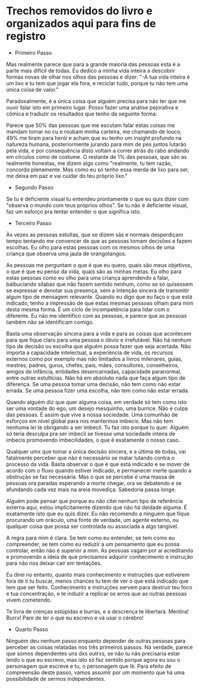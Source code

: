 Trechos removidos do livro e organizados aqui para fins de registro
=

* Primeiro Passo

Mas realmente parece que para a grande maioria das pessoas esta é a parte mais difícil de todas. Eu dedico a minha vida inteira a descobrir formas novas de olhar nos olhos das pessoas e dizer: "-A tua vida inteira é um lixo e tu tem que jogar ela fora, e reciclar tudo, porque tu não tem uma única coisa de valor."

Paradoxalmente, é a única coisa que alguém precisa para não ter que me ouvir falar isto em primeiro lugar. Posso fazer uma análise pejorativa e cômica e traduzir os resultados que tenho da seguinte forma:

Parece que 50% das pessoas que me escutam falar estas coisas me mandam tomar no cu e roubam minha carteira, me chamando de louco, 49% me tiram para herói e acham que eu tenho um insight profundo na natureza humana, posteriormente jurando para mim de pés juntos lutarão pela vida, e por consequência disto voltam a correr atrás do rabo andando em círculos como de costume. O restante de 1% das pessoas, que são as realmente honestas, me dizem algo como "realmente, tu tem razão, concordo plenamente. Mas como eu só tenho essa merda de lixo para ser, me deixa em paz e vai cuidar do teu próprio lixo."

* Segundo Passo

Se tu é deficiente visual tu entendeu prontamente o que eu quis dizer com "observa o mundo com teus próprios olhos". Se tu não é deficiente visual, faz um esforço pra tentar entender o que significa isto.

* Terceiro Passo

Às vezes as pessoas estultas, que se dizem sãs e normais desperdiçam tempo tentando me convencer de que as pessoas tomam decisões e fazem escolhas. Eu olho para estas pessoas com os mesmos olhos de uma criança que observa uma jaula de orangotangos.

As pessoas me perguntam o que é que eu quero, quais são meus objetivos, o que é que eu penso da vida, quais são as minhas metas. Eu olho para estas pessoas como eu olho para uma criança aprendendo a falar, balbuciando sílabas que não fazem sentido nenhum, como se só quisessem se expressar e denotar sua presença, sem a intenção sincera de transmitir algum tipo de mensagem relevante. Quando eu digo que eu faço o que está indicado, tenho a impressão de que estas mesmas pessoas olham para mim desta mesma forma. É um ciclo de incompetência para lidar com o diferente. Eu não me identifico com as pessoas, e parece que as pessoas também não se identificam comigo.

Basta uma observação sincera para a vida e para as coisas que acontecem para que fique claro para uma pessoa o óbvio e irrefutável. Não há nenhum tipo de decisão ou escolha que alguém possa fazer que seja acertada. Não importa a capacidade intelectual, a experiência de vida, os recursos externos como por exemplo mas não limitados a livros milenares, guias, mestres, padres, gurus, chefes, pais, mães, consultores, conselheiros, amigos de infância, entidades desencarnadas, capacidade paranormal, entre outras estultícias. Não há em absoluto nada que faça algum tipo de diferença. Se uma pessoa tomar uma decisão, não tem como não estar errada. Se uma pessoa fizer uma escolha, não tem como não estar errada.

Quando alguém diz que quer alguma coisa, em verdade só tem como isto ser uma vontade do ego, um desejo mesquinho, uma burrice. Não é culpa das pessoas. É assim que vive a nossa sociedade. Uma comunhão de esforços em nível global para nos mantermos imbecis. Mas não tem nenhuma lei te obrigando a ser imbecil. Tu faz isto porque tu quer. Alguém só teria desculpa pra ser imbecil se tivesse uma sociedade inteira de imbecis promovendo imbecilidades, o que é exatamente o nosso caso.

Qualquer umx que tomar a única decisão sincera, e a última de todas, vai fatalmente perceber que não é necessário se matar lutando contra o processo da vida. Basta observar o que é que está indicado e se mover de acordo com o fluxo quando estiver indicado, e permanecer inerte quando a obstrução se faz necessária. Mas o que se percebe é uma massa de pessoas ora paradas esperando a morte chegar, ora se debatendo e se afundando cada vez mais na areia movediça. Sabedoria passa longe.

Alguém pode pensar que porque eu não citei nenhum tipo de referência externa aqui, estou implicitamente dizendo que não há deidade alguma. É exatamente isto que eu quis dizer. Eu não recomendo a ninguém que fique procurando um oráculo, uma fonte de verdade, um agente externo, ou qualquer coisa que possa ser controlada ou associada a algo tangível.

A regra para mim é clara. Se tem como eu entender, se tem como eu compreender, se tem como eu reduzir a um pensamento que eu possa controlar, então não é superior a mim. As pessoas vagam por aí acreditando e promovendo a ideia de que precisamos adquirir conhecimento e instrução para não nos deixar cair em tentações.

Eu direi no entanto, quanto mais conhecimento e instruções que estiverem fora de ti tu buscar, menos chances tu tem de ver o que está indicado que tem que ser feito. Conhecimento e instruções servem para destruir teu foco e tua concentração, e te induzir a replicar os erros que as outras pessoas vivem cometendo.

Te livra de crenças estúpidas e burras, e a descrença te libertará. Mentira! Burrx! Pare de ler o que eu escrevo e vá usar o cérebro!

* Quarto Passo

Ninguém deu nenhum passo enquanto depender de outras pessoas para perceber as coisas relatadas nos três primeiros passos. Na verdade, parece que somos dependentes uns dxs outrxs, se não tu não precisaria estar lendo o que eu escrevo, mas isto só faz sentido porque agora eu sou o personagem que escreve e tu, o personagem que lê. Para efeito de compreensão deste passo, vamos assumir por um momento que há uma possibilidade de sermos independentes.

